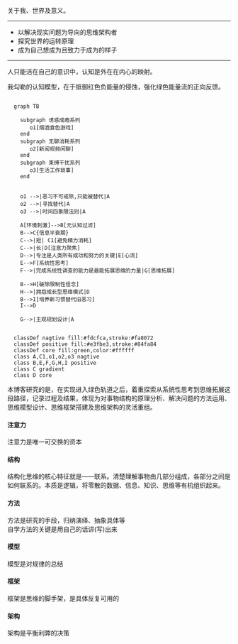 <style>
  .core foreignObject{
    color:#ffffff;
  }
  .edgeLabel{
    background-color:transparent;
  }
  .node rect, .node circle, .node ellipse, .node polygon{
    fill:url(#grad1);
    stroke: transparent;
  }
  .gradient{
    height: 0;
  }
  .page-footer{
    font-size: 12px !important;
  }
  .book.font-size-2 .book-body .page-inner section{
    font-size:1.4em !important;
  }
</style>


关于我、世界及意义。

---

- 以解决现实问题为导向的思维架构者  
- 探究世界的运转原理  
- 成为自己想成为且致力于成为的样子  

---

人只能活在自己的意识中，认知是外在在内心的映射。

我勾勒的认知模型，在于抵御红色负能量的侵蚀，强化绿色能量流的正向反馈。  



```mermaid

  graph TB

    subgraph 诱惑成瘾系列 
       o1[烟酒食色游戏] 
    end
    subgraph 无聊消耗系列 
       o2[新闻视频闲聊] 
    end
    subgraph 束缚干扰系列 
       o3[生活工作琐事] 
    end
   
      
    o1 -->|恶习不可戒除,只能被替代|A
    o2 -->|寻找替代|A
    o3 -->|时间四象限法则|A
    
    A[环境刺激]-->B[元认知过滤] 
    B-->C{信息半衰期}
    C-->|短| C1[避免精力消耗]
    C-->|长|D[注意力聚焦]
    D-->|专注是人类所有成功和努力的关键|E[心流]
    E-->F[系统性思考]
    F-->|完成系统性调查的能力是最能拓展思维的力量|G[思维拓展]

    B-->H[破除限制性信念]
    H-->|拥抱成长型思维模式|D
    B-->I[培养新习惯替代旧恶习]
    I-->D
    
    G-->|主观规划设计|A

  
  classDef nagtive fill:#fdcfca,stroke:#fa8072
  classDef positive fill:#e3fbe3,stroke:#84fa84
  classDef core fill:green,color:#ffffff
  class A,C1,o1,o2,o3 nagtive
  class B,E,F,G,H,I positive
  class C gradient
  class D core

```



本博客研究的是，在实现进入绿色轨道之后，着重探索从系统性思考到思维拓展这段路径，记录过程及结果，体现为对事物结构的原理分析、解决问题的方法运用、思维模型设计、思维框架搭建及思维架构的灵活重组。

#### 注意力
注意力是唯一可交换的资本  


#### 结构  
结构化思维的核心特征就是——联系。清楚理解事物由几部分组成，各部分之间是如何联系的。本质是逻辑，将零散的数据、信息、知识、思维等有机组织起来。

#### 方法  
方法是研究的手段，归纳演绎、抽象具体等  
自学方法的关键是用自己的话讲(写)出来

#### 模型  
模型是对规律的总结

#### 框架  
框架是思维的脚手架，是具体反复可用的

#### 架构  
架构是平衡利弊的决策

<svg xmlns="http://www.w3.org/2000/svg" version="1.1" class="gradient">
  <defs>
    <linearGradient id="grad1" x1="0%" y1="0%" x2="100%" y2="0%">
      <stop offset="0%" style="stop-color:#ffadbc;stop-opacity:1" />
      <stop offset="100%" style="stop-color:#a2fba2;stop-opacity:1" />
    </linearGradient>
  </defs>
  <ellipse cx="200" cy="70" rx="85" ry="55" fill="url(#grad1)" />
</svg>

